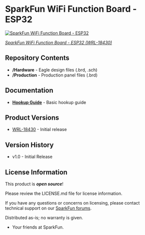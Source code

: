 SparkFun WiFi Function Board - ESP32
========================================

[![SparkFun WiFi Function Board - ESP32](https://cdn.sparkfun.com/assets/parts/1/7/8/5/7/18430-SparkFun_MicroMod_ESP32_Function_Board-01.jpg)](https://www.sparkfun.com/products/18430)

[*SparkFun WiFi Function Board - ESP32 (WRL-18430)*](https://www.sparkfun.com/products/18430)

<Basic description of the part.>

Repository Contents
-------------------

* **/Hardware** - Eagle design files (.brd, .sch)
* **/Production** - Production panel files (.brd)

Documentation
--------------

* **[Hookup Guide](https://learn.sparkfun.com/tutorials/1998)** - Basic hookup guide

Product Versions
----------------

* [WRL-18430](https://www.sparkfun.com/products/18430) - Initial release


Version History
---------------

* v1.0 - Initial Release


License Information
-------------------

This product is _**open source**_! 

Please review the LICENSE.md file for license information. 

If you have any questions or concerns on licensing, please contact technical support on our [SparkFun forums](https://forum.sparkfun.com/viewforum.php?f=152).

Distributed as-is; no warranty is given.

- Your friends at SparkFun.

_<COLLABORATION CREDIT>_

